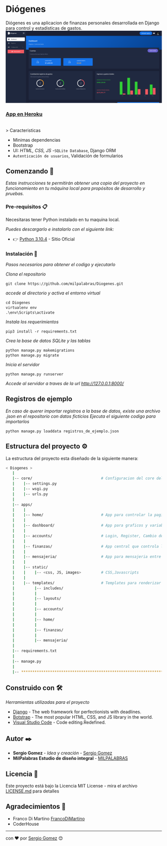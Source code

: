 # Diógenes

Diógenes es una aplicacion de finanzas personales desarrollada en Django para control y estadisticas de gastos.
![](https://github.com/milpalabras/Diogenes/blob/master/apps/static/assets/img/Diogenes_screenshoots.png)

### [App en Heroku](https://diogenes-mvp.herokuapp.com/)

<br />
> Caracteristicas

- Minimas dependencias
- Bootstrap
- UI: _HTML, CSS, JS_ 
-`SQLite Database`, Django ORM
- `Autenticación de usuarios`, Validación de formularios


## Comenzando 🚀

_Estas instrucciones te permitirán obtener una copia del proyecto en funcionamiento en tu máquina local para propósitos de desarrollo y pruebas._


### Pre-requisitos 📋

Necesitaras tener Python instalado en tu maquina local.

_Puedes descargarlo e instalarlo con el siguiente link:_
- 👉 [Python 3.10.4](https://www.python.org/downloads/release/python-3104/) - Sitio Oficial


### Instalación 🔧

_Pasos necesarios para obtener el codigo y ejecutarlo_

_Clona el repositorio_
```
git clone https://github.com/milpalabras/Diogenes.git
```

_accede al directorio y activa el entorno virtual_
```
cd Diogenes
virtualenv env
.\env\Scripts\activate
```

_Instala los requerimientos_
```
pip3 install -r requirements.txt
```

_Crea la base de datos SQLite y las tablas_
```
python manage.py makemigrations
python manage.py migrate
```

_Inicia el servidor_
```
python manage.py runserver
```

_Accede al servidor a traves de la url http://127.0.0.1:8000/_

## Registros de ejemplo

_En caso de querer importar registros a la base de datos, existe una archivo .json en el repositorio con datos ficticios_
_Ejecuta el siguiente codigo para importarlos_
```
python manage.py loaddata registros_de_ejemplo.json
```

## Estructura del proyecto ⚙️

La estructura del proyecto esta diseñado de la siguiente manera:

```bash
< Diogenes >
   |
   |-- core/                               # Configuracion del core del sistio
   |    |-- settings.py                    
   |    |-- wsgi.py                        
   |    |-- urls.py                        
   |
   |-- apps/
   |    |
   |    |-- home/                          # App para controlar la pagina de inicio
   |    |    
   |    |-- dashboard/                     # App para graficos y variables del inicio
   |    |    
   |    |-- accounts/                      # Login, Register, Cambio de contraseña
   |    |
   |    |-- finanzas/                      # App central que controla los registros, cuentas, categorias
   |    |    
   |    |-- mensajeria/                    # App para mensajeria entre usuarios
   |    |
   |    |-- static/
   |    |    |-- <css, JS, images>         # CSS,Javascripts 
   |    |
   |    |-- templates/                     # Templates para renderizar las paginas
   |         |-- includes/                 
   |         |
   |         |-- layouts/                  
   |         |
   |         |-- accounts/                 
   |         |
   |         |-- home/                     
   |         |
   |         |-- finanzas/                 
   |         |
   |         |-- mensajeria/               
   |
   |-- requirements.txt                     
   |
   |-- manage.py                            
   |
   |-- ************************************************************************
```




## Construido con 🛠️

_Herramientas utilizadas para el proyecto_

* [Django](https://www.djangoproject.com/) - The web framework for perfectionists with deadlines.
* [Botstrap](https://getbootstrap.com/) - The most popular HTML, CSS, and JS library in the world.
* [Visual Studio Code](https://code.visualstudio.com/) - Code editing.Redefined.


## Autor ✒️


* **Sergio Gomez** - *Idea y creación* - [Sergio Gomez](https://github.com/milpalabras)
* **MilPalabras Estudio de diseño integral** - [MILPALABRAS](http://milpalabras.com.ar/)


## Licencia 📄

Este proyecto está bajo la Licencia MIT License - mira el archivo [LICENSE.md](LICENSE.md) para detalles

## Agradecimientos  🎁

* Franco Di Martino [FrancoDiMartino](https://github.com/FrancoDiMartino)
* CoderHouse 

---
con ❤️ por [Sergio Gomez](https://github.com/milpalabras) 😊
